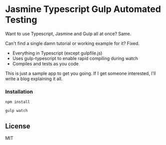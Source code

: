 # Jasmine Typescript Gulp Automated Testing

Want to use Typescript, Jasmine and Gulp all at once? Same.

Can't find a single damn tutorial or working example for it? Fixed.

  - Everything in Typescript (except gulpfile.js)
  - Uses gulp-typescript to enable rapid compiling during watch
  - Compiles and tests as you code

This is just a sample app to get you going. If I get someone interested, I'll write a blog explaining it all.

### Installation
```
npm install
```
````
gulp watch
````
License
----

MIT
